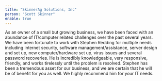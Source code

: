 ```yaml
---
title: "SkinnerAg Solutions, Inc"
person: "Scott Skinner"
enable: true
---
```

As an owner of a small but growing business, we have been faced with an abundance of IT/computer related challenges over the past several years. We have been fortunate to work with Stephen Redding for multiple needs including internet security, software management/assistance, server design and set up, new computer/hardware set up, virus issues and several password recoveries. He is incredibly knowledgeable, very responsive, friendly, and works tirelessly until the problem is resolved. Stephen has been a tremendous asset for our business, and we are certain that he will be of benefit for you as well. We highly recommend him for your IT needs.